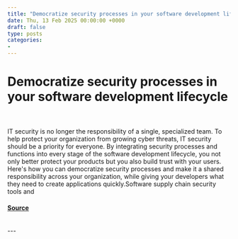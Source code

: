 ```yaml
---
title: "Democratize security processes in your software development lifecycle"
date: Thu, 13 Feb 2025 00:00:00 +0000
draft: false
type: posts
categories: 
- 
---
```

# Democratize security processes in your software development lifecycle

<br/>

<br/>
IT security is no longer the responsibility of a single, specialized team. To help protect your organization from growing cyber threats, IT security should be a priority for everyone. By integrating security processes and functions into every stage of the software development lifecycle, you not only better protect your products but you also build trust with your users. Here's how you can democratize security processes and make it a shared responsibility across your organization, while giving your developers what they need to create applications quickly.Software supply chain security tools and

#### [Source](https://www.redhat.com/en/blog/democratize-security-processes-your-software-development-lifecycle)

<br/>
---
